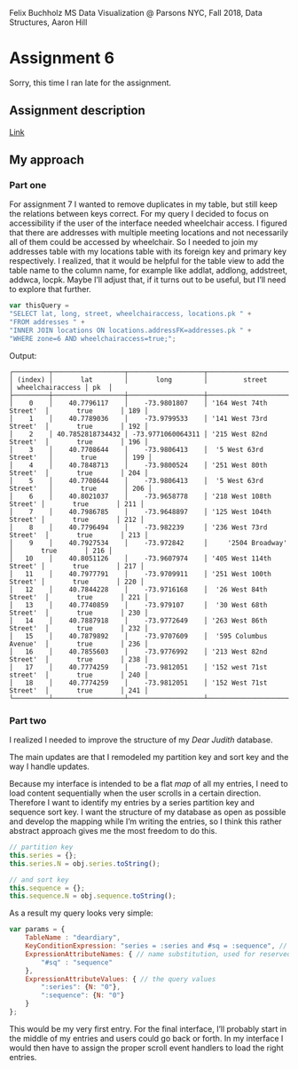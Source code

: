 Felix Buchholz
MS Data Visualization @ Parsons NYC, Fall 2018, Data Structures, Aaron Hill

# Assignment 6

Sorry, this time I ran late for the assignment.

## Assignment description

[Link](https://github.com/visualizedata/data-structures/tree/master/assignments/weekly_assignment_06)

## My approach

### Part one

For assignment 7 I wanted to remove duplicates in my table, but still keep the relations between keys correct. For my query I decided to focus on accessibility if the user of the interface needed wheelchair access. I figured that there are addresses with multiple meeting locations and not necessarily all of them could be accessed by wheelchair. So I needed to join my addresses table with my locations table with its foreign key and primary key respectively. I realized, that it would be helpful for the table view to add the table name to the column name, for example like addlat, addlong, addstreet, addwca, locpk. Maybe I’ll adjust that, if it turns out to be useful, but I’ll need to explore that further.

``` javascript
var thisQuery =
"SELECT lat, long, street, wheelchairaccess, locations.pk " +
"FROM addresses " +
"INNER JOIN locations ON locations.addressFK=addresses.pk " +
"WHERE zone=6 AND wheelchairaccess=true;";
```
Output:
``` shell
┌─────────┬──────────────────┬───────────────────┬─────────────────────────┬──────────────────┬─────┐
│ (index) │       lat        │       long        │         street          │ wheelchairaccess │ pk  │
├─────────┼──────────────────┼───────────────────┼─────────────────────────┼──────────────────┼─────┤
│    0    │    40.7796117    │    -73.9801807    │ '164 West 74th Street'  │       true       │ 189 │
│    1    │    40.7789036    │    -73.9799533    │ '141 West 73rd Street'  │       true       │ 192 │
│    2    │ 40.7852818734432 │ -73.9771060064311 │ '215 West 82nd Street'  │       true       │ 196 │
│    3    │    40.7708644    │    -73.9806413    │  '5 West 63rd Street'   │       true       │ 199 │
│    4    │    40.7848713    │    -73.9800524    │ '251 West 80th Street'  │       true       │ 204 │
│    5    │    40.7708644    │    -73.9806413    │  '5 West 63rd Street'   │       true       │ 206 │
│    6    │    40.8021037    │    -73.9658778    │ '218 West 108th Street' │       true       │ 211 │
│    7    │    40.7986785    │    -73.9648897    │ '125 West 104th Street' │       true       │ 212 │
│    8    │    40.7796494    │    -73.982239     │ '236 West 73rd Street'  │       true       │ 213 │
│    9    │    40.7927534    │    -73.972842     │     '2504 Broadway'     │       true       │ 216 │
│   10    │    40.8051126    │    -73.9607974    │ '405 West 114th Street' │       true       │ 217 │
│   11    │    40.7977791    │    -73.9709911    │ '251 West 100th Street' │       true       │ 220 │
│   12    │    40.7844228    │    -73.9716168    │  '26 West 84th Street'  │       true       │ 221 │
│   13    │    40.7740859    │    -73.979107     │  '30 West 68th Street'  │       true       │ 230 │
│   14    │    40.7887918    │    -73.9772649    │ '263 West 86th Street'  │       true       │ 232 │
│   15    │    40.7879892    │    -73.9707609    │  '595 Columbus Avenue'  │       true       │ 236 │
│   16    │    40.7855603    │    -73.9776992    │ '213 West 82nd Street'  │       true       │ 238 │
│   17    │    40.7774259    │    -73.9812051    │ '152 west 71st street'  │       true       │ 240 │
│   18    │    40.7774259    │    -73.9812051    │ '152 West 71st Street'  │       true       │ 241 │
└─────────┴──────────────────┴───────────────────┴─────────────────────────┴──────────────────┴─────┘
```
### Part two

I realized I needed to improve the structure of my _Dear Judith_ database.

The main updates are that I remodeled my partition key and sort key and the way I handle updates.

Because my interface is intended to be a flat _map_ of all my entries, I need to load content sequentially when the user scrolls in a certain direction. Therefore I want to identify my entries by a series partition key and sequence sort key. I want the structure of my database as open as possible and develop the mapping while I’m writing the entries, so I think this rather abstract approach gives me the most freedom to do this.

``` javascript
// partition key
this.series = {};
this.series.N = obj.series.toString();

// and sort key
this.sequence = {};
this.sequence.N = obj.sequence.toString();
```

As a result my query looks very simple:

``` javascript
var params = {
    TableName : "deardiary",
    KeyConditionExpression: "series = :series and #sq = :sequence", // the query expression
    ExpressionAttributeNames: { // name substitution, used for reserved words in DynamoDB
        "#sq" : "sequence"
    },
    ExpressionAttributeValues: { // the query values
        ":series": {N: "0"},
        ":sequence": {N: "0"}
    }
};
```


This would be my very first entry. For the final interface, I’ll probably start in the middle of my entries and users could go back or forth. In my interface I would then have to assign the proper scroll event handlers to load the right entries.
